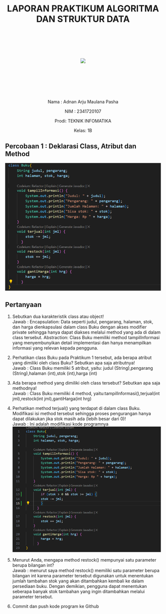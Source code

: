 # <p align ="center">  LAPORAN PRAKTIKUM ALGORITMA DAN STRUKTUR DATA </p> 
<br><br><br><br>

<p align="center">
   <img src="https://static.wikia.nocookie.net/logopedia/images/8/8a/Politeknik_Negeri_Malang.png/revision/latest?cb=20190922202558" width="30%"> </p>

<br><br><br><br><br>


<p align = "center"> Nama : Adnan Arju Maulana Pasha </p>
<p align = "center"> NIM  : 2341720107 </p>
<p align = "center"> Prodi: TEKNIK INFOMATIKA</p>
<p align = "center"> Kelas: 1B </p>

## Percobaan 1 : Deklarasi Class, Atribut dan Method

![alt text](image.png)

## Pertanyaan
1. Sebutkan dua karakteristik class atau object!<br>
Jawab : Encapsulation: Data seperti judul, pengarang, halaman, stok, dan harga dienkapsulasi dalam class Buku dengan akses modifier private sehingga hanya dapat diakses melalui method yang ada di dalam class tersebut.
Abstraction: Class Buku memiliki method tampilInformasi yang menyembunyikan detail implementasi dan hanya menampilkan informasi yang relevan kepada pengguna.

2. Perhatikan class Buku pada Praktikum 1 tersebut, ada berapa atribut yang dimiliki oleh class 
Buku? Sebutkan apa saja atributnya!<br>
Jawab : Class Buku memiliki 5 atribut, yaitu:
judul (String),pengarang (String),halaman (int),stok (int),harga (int)

3. Ada berapa method yang dimiliki oleh class tersebut? Sebutkan apa saja methodnya!<br>
Jawab : Class Buku memiliki 4 method, yaitu:tampilInformasi(),terjual(int jml),restock(int jml),gantiHarga(int hrg)

4. Perhatikan method terjual() yang terdapat di dalam class Buku. Modifikasi isi method tersebut 
sehingga proses pengurangan hanya dapat dilakukan jika stok masih ada (lebih besar dari 0)!<br>
Jawab : Ini adalah modifikasi kode programnya
![alt text](image-1.png)<br>
5. Menurut Anda, mengapa method restock() mempunyai satu parameter berupa bilangan int?<br>
Jawab : menurut saya method restock() memiliki satu parameter berupa bilangan int karena parameter tersebut digunakan untuk menentukan jumlah tambahan stok yang akan ditambahkan kembali ke dalam persediaan buku. Dengan demikian, pengguna dapat menentukan seberapa banyak stok tambahan yang ingin ditambahkan melalui parameter tersebut.
6. Commit dan push kode program ke Github

